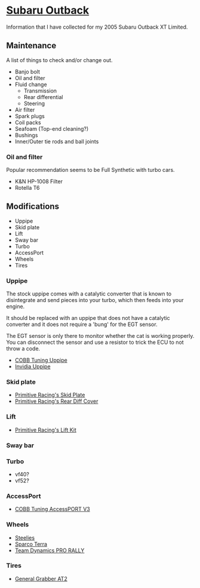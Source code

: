 # [Subaru Outback](/subaru)

Information that I have collected for my 2005 Subaru Outback XT Limited.

## Maintenance

A list of things to check and/or change out.

* Banjo bolt
* Oil and filter
* Fluid change
    * Transmission
    * Rear differential
    * Steering
* Air filter
* Spark plugs
* Coil packs
* Seafoam (Top-end cleaning?)
* Bushings
* Inner/Outer tie rods and ball joints 

### Oil and filter

Popular recommendation seems to be Full Synthetic with turbo cars.

* K&N HP-1008 Filter
* Rotella T6

## Modifications

* Uppipe
* Skid plate
* Lift
* Sway bar
* Turbo
* AccessPort
* Wheels
* Tires

### Uppipe
The stock uppipe comes with a catalytic converter that is known to disintegrate
and send pieces into your turbo, which then feeds into your engine.

It should be replaced with an uppipe that does not have a catalytic converter
and it does not require a 'bung' for the EGT sensor.

The EGT sensor is only there to monitor whether the cat is working properly. You
can disconnect the sensor and use a resistor to trick the ECU to not throw a code.

* [COBB Tuning Uppipe][]
* [Invidia Uppipe][]

### Skid plate
* [Primitive Racing's Skid Plate][]
* [Primitive Racing's Rear Diff Cover][]

### Lift
* [Primitive Racing's Lift Kit][]

### Sway bar
### Turbo
* vf40?
* vf52?

### AccessPort
* [COBB Tuning AccessPORT V3][]

### Wheels
* [Steelies][]
* [Sparco Terra][]
* [Team Dynamics PRO RALLY][]

### Tires
* [General Grabber AT2][]

[COBB Tuning Uppipe]: http://www.rallysportdirect.com/fits/2005-subaru-outback-xt-2-5/turbo-uppipes/cob-512252-cobb-tuning-uppipe
[Invidia Uppipe]: http://www.rallysportdirect.com/fits/2005-subaru-outback-xt-2-5/turbo-uppipes/inv-hs02sw1upp-invidia-uppipe
[COBB Tuning AccessPORT V3]: http://www.rallysportdirect.com/fits/2005-subaru-outback-xt-2-5/plug-and-play-engine-management/cob-ap3-sub-002-cobb-tuning-accessport-v3
[Primitive Racing's Lift Kit]: http://get-primitive.com/suspension-lift-kits/342-product.html
[Primitive Racing's Skid Plate]: http://get-primitive.com/protection-skidplates/95-front-skid-plate-2002-2007-wrxsti.html
[Steelies]: https://www.tirerack.com/wheels/WheelCloseUpServlet?target=runSteel&initialPartNumber=X66024&wheelMake=New&wheelModel=Steel+Wheel&wheelFinish=Black+Painted&showRear=no&autoMake=Subaru&autoModel=Outback+Wagon+2.5+XT&autoYear=2005&autoModClar=Limited
[Sparco Terra]: http://get-primitive.com/wheels-rally-race-street/438-team-dyn-15x7-5x100-matte-blk.html
[Primitive Racing's Rear Diff Cover]: http://get-primitive.com/protection-skidplates/153-rear-differential-cover-aluminum.html
[Team Dynamics PRO RALLY]: http://get-primitive.com/wheels-rally-race-street/29-team-dyn-15x7-5x100-matte-blk.html
[General Grabber AT2]: http://www.tirerack.com/tires/tires.jsp?tireMake=General&tireModel=Grabber+AT+2
